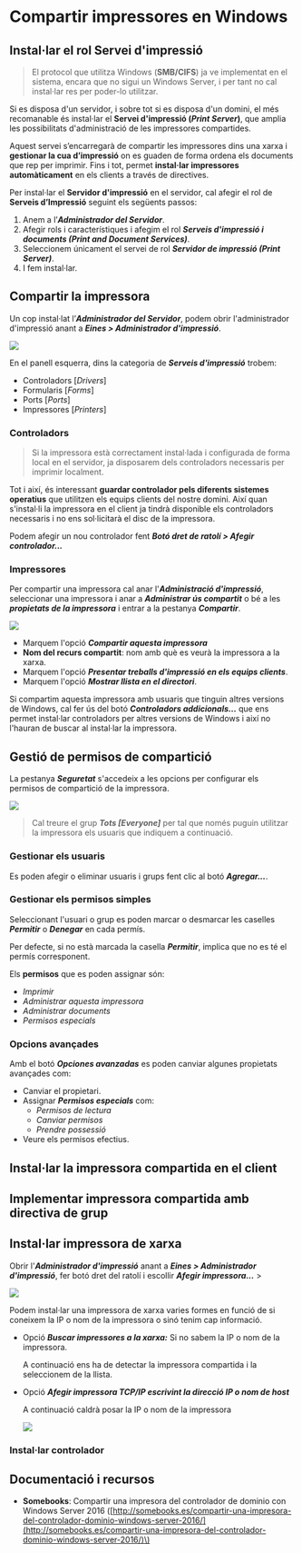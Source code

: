 # Compartir impressores en Windows

## Instal·lar el rol Servei d'impressió

> El protocol que utilitza Windows \(**SMB/CIFS**\) ja ve implementat en el sistema, encara que no sigui un Windows Server, i per tant no cal instal·lar res per poder-lo utilitzar.

Si es disposa d'un servidor, i sobre tot si es disposa d'un domini, el més recomanable és instal·lar el **Servei d'impressió \(**_**Print Server**_**\)**, que amplia les possibilitats d'administració de les impressores compartides.

Aquest servei s’encarregarà de compartir les impressores dins una xarxa i **gestionar la cua d’impressió** on es guaden de forma ordena els documents que rep per imprimir. Fins i tot, permet **instal·lar impressores automàticament** en els clients a través de directives.

Per instal·lar el **Servidor d'impressió** en el servidor, cal afegir el rol de **Serveis d’Impressió** seguint els següents passos:

1. Anem a l’_**Administrador del Servidor**_.
2. Afegir rols i característiques i afegim el rol _**Serveis d'impressió i documents \(Print and Document Services\)**_.
3. Seleccionem únicament el servei de rol _**Servidor de impressió \(Print Server\)**_.
4. I fem instal·lar.

## Compartir la impressora

Un cop instal·lat l’_**Administrador del Servidor**_, podem obrir l'administrador d'impressió anant a _**Eines &gt; Administrador d'impressió**_.

![](https://github.com/ldediegom/gitbook-sox/tree/da301902aefdc6f0c12f6016f9e43f8cf24607bf/.gitbook/assets/uf3-win-print-management.png)

En el panell esquerra, dins la categoria de _**Serveis d'impressió**_ trobem:

* Controladors \[_Drivers_\]
* Formularis \[_Forms_\]
* Ports \[_Ports_\]
* Impressores \[_Printers_\]

### Controladors

> Si la impressora està correctament instal·lada i configurada de forma local en el servidor, ja disposarem dels controladors necessaris per imprimir localment.

Tot i així, és interessant **guardar controlador pels diferents sistemes operatius** que utilitzen els equips clients del nostre domini. Així quan s'instal·li la impressora en el client ja tindrà disponible els controladors necessaris i no ens sol·licitarà el disc de la impressora.

Podem afegir un nou controlador fent _**Botó dret de ratolí &gt; Afegir controlador...**_

### Impressores

Per compartir una impressora cal anar l'_**Administració d'impressió**_, seleccionar una impressora i anar a _**Administrar ús compartit**_ o bé a les _**propietats de la impressora**_ i entrar a la pestanya _**Compartir**_.

![](https://github.com/ldediegom/gitbook-sox/tree/da301902aefdc6f0c12f6016f9e43f8cf24607bf/.gitbook/assets/uf3-compartir-impressora-general.png)

* Marquem l'opció _**Compartir aquesta impressora**_
* **Nom del recurs compartit**: nom amb què es veurà la impressora a la xarxa.
* Marquem l'opció _**Presentar treballs d'impressió en els equips clients**_.
* Marquem l'opció _**Mostrar llista en el directori**_.

Si compartim aquesta impressora amb usuaris que tinguin altres versions de Windows, cal fer ús del botó _**Controladors addicionals...**_ que ens permet instal·lar controladors per altres versions de Windows i així no l'hauran de buscar al instal·lar la impressora.

## Gestió de permisos de compartició

La pestanya _**Seguretat**_ s'accedeix a les opcions per configurar els permisos de compartició de la impressora.

![](https://github.com/ldediegom/gitbook-sox/tree/da301902aefdc6f0c12f6016f9e43f8cf24607bf/.gitbook/assets/uf3-compartir-impressora.png)

> Cal treure el grup _**Tots \[Everyone\]**_ per tal que només puguin utilitzar la impressora els usuaris que indiquem a continuació.

### Gestionar els usuaris

Es poden afegir o eliminar usuaris i grups fent clic al botó _**Agregar...**_.

### Gestionar els permisos simples

Seleccionant l'usuari o grup es poden marcar o desmarcar les caselles _**Permitir**_ o _**Denegar**_ en cada permís.

Per defecte, si no està marcada la casella _**Permitir**_, implica que no es té el permís corresponent.

Els **permisos** que es poden assignar són:

* _Imprimir_
* _Administrar aquesta impressora_
* _Administrar documents_ 
* _Permisos especials_

### Opcions avançades

Amb el botó _**Opciones avanzadas**_ es poden canviar algunes propietats avançades com:

* Canviar el propietari.
* Assignar _**Permisos especials**_ com: 
  * _Permisos de lectura_ 
  * _Canviar permisos_  
  * _Prendre possessió_
* Veure els permisos efectius.

## Instal·lar la impressora compartida en el client

## Implementar impressora compartida amb directiva de grup

## Instal·lar impressora de xarxa

Obrir l'_**Administrador d'impressió**_ anant a _**Eines &gt; Administrador d'impressió**_, fer botó dret del ratolí i escollir _**Afegir impressora...**_ &gt;

![](https://github.com/ldediegom/gitbook-sox/tree/da301902aefdc6f0c12f6016f9e43f8cf24607bf/.gitbook/assets/uf3-afegir-impressora-buscar.png)

Podem instal·lar una impressora de xarxa varies formes en funció de si coneixem la IP o nom de la impressora o sinó tenim cap informació.

* Opció _**Buscar impressores a la xarxa:**_ Si no sabem la IP o nom de la impressora.

  A continuació ens ha de detectar la impressora compartida i la seleccionem de la llista.

* Opció _**Afegir impressora TCP/IP escrivint la direcció IP o nom de host**_

  A continuació caldrà posar la IP o nom de la impressora

  ![](https://github.com/ldediegom/gitbook-sox/tree/da301902aefdc6f0c12f6016f9e43f8cf24607bf/.gitbook/assets/uf3-afegir-impressora-ip.png)

### Instal·lar controlador

## Documentació i recursos

* **Somebooks**: Compartir una impresora del controlador de dominio con Windows Server 2016 \([http://somebooks.es/compartir-una-impresora-del-controlador-dominio-windows-server-2016/](http://somebooks.es/compartir-una-impresora-del-controlador-dominio-windows-server-2016/)\)

